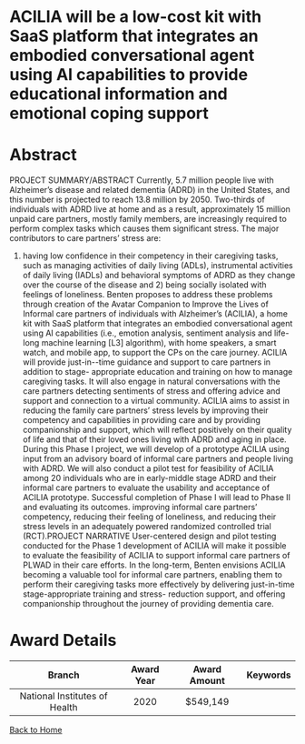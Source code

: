 
ACILIA will be a low-cost kit with SaaS platform that integrates an embodied conversational agent using AI capabilities to provide educational information and emotional coping support
=======================================================================================================================================================================================

# Abstract


PROJECT SUMMARY/ABSTRACT
Currently, 5.7 million people live with Alzheimer’s disease and related dementia (ADRD) in the United States,
and this number is projected to reach 13.8 million by 2050. Two-thirds of individuals with ADRD live at home and
as a result, approximately 15 million unpaid care partners, mostly family members, are increasingly required to
perform complex tasks which causes them significant stress. The major contributors to care partners’ stress are:
1) having low confidence in their competency in their caregiving tasks, such as managing activities of daily
living (ADLs), instrumental activities of daily living (IADLs) and behavioral symptoms of ADRD as they change
over the course of the disease and 2) being socially isolated with feelings of loneliness.
Benten proposes to address these problems through creation of the Avatar Companion to Improve the Lives of
Informal care partners of individuals with Alzheimer’s (ACILIA), a home kit with SaaS platform that integrates an
embodied conversational agent using AI capabilities (i.e., emotion analysis, sentiment analysis and life-long
machine learning [L3] algorithm), with home speakers, a smart watch, and mobile app, to support the CPs on the
care journey. ACILIA will provide just-in--time guidance and support to care partners in addition to stage-
appropriate education and training on how to manage caregiving tasks. It will also engage in natural
conversations with the care partners detecting sentiments of stress and offering advice and support and
connection to a virtual community. ACILIA aims to assist in reducing the family care partners’ stress levels by
improving their competency and capabilities in providing care and by providing companionship and support,
which will reflect positively on their quality of life and that of their loved ones living with ADRD and aging in place.
During this Phase I project, we will develop of a prototype ACILIA using input from an advisory board of informal
care partners and people living with ADRD. We will also conduct a pilot test for feasibility of ACILIA among 20
individuals who are in early-middle stage ADRD and their informal care partners to evaluate the usability and
acceptance of ACILIA prototype. Successful completion of Phase I will lead to Phase II and evaluating its
outcomes. improving informal care partners’ competency, reducing their feeling of loneliness, and reducing their
stress levels in an adequately powered randomized controlled trial (RCT).PROJECT NARRATIVE
User-centered design and pilot testing conducted for the Phase 1 development of ACILIA will make it possible
to evaluate the feasibility of ACILIA to support informal care partners of PLWAD in their care efforts. In the
long-term, Benten envisions ACILIA becoming a valuable tool for informal care partners, enabling them to
perform their caregiving tasks more effectively by delivering just-in-time stage-appropriate training and stress-
reduction support, and offering companionship throughout the journey of providing dementia care.  

# Award Details

|Branch|Award Year|Award Amount|Keywords|
| :---: | :---: | :---: | :---: |
|National Institutes of Health|2020|$549,149||
  
  


[Back to Home](https://github.com/chrischow/dod_sbir_awards#2382)